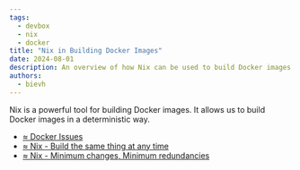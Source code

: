 ```yaml
---
tags: 
  - devbox
  - nix
  - docker
title: "Nix in Building Docker Images"
date: 2024-08-01
description: An overview of how Nix can be used to build Docker images in a deterministic way, addressing common Docker build issues
authors:
  - bievh
---
```


Nix is a powerful tool for building Docker images. It allows us to build Docker images in a deterministic way.

- [≈ Docker Issues](./≈%20Docker%20Issues.md)
- [≈ Nix - Build the same thing at any time](./≈%20Nix%20-%20Build%20the%20same%20thing%20at%20any%20time.md)
- [≈ Nix - Minimum changes, Minimum redundancies](./≈%20Nix%20-%20Minimum%20changes,%20Minimum%20redundancies.md)
